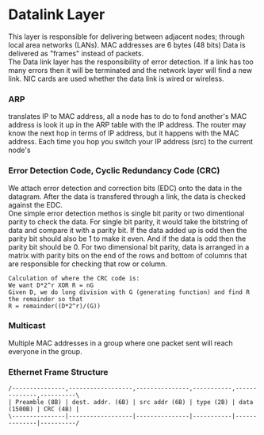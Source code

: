 # Datalink Layer
This layer is responsible for delivering between adjacent nodes; through local area networks (LANs). MAC addresses are 6 bytes (48 bits)
Data is delivered as "frames" instead of packets.  
The Data link layer has the responsibility of error detection. If a link has too many errors then it will be terminated and the network layer will find a new link. 
NIC cards are used whether the data link is wired or wireless. 

### ARP 
translates IP to MAC address, all a node has to do to fond another's MAC address is look it up in the ARP table with the IP address. The router may know the next hop in terms of IP address, but it happens with the MAC address. Each time you hop you switch your IP address (src) to the current node's 

### Error Detection Code, Cyclic Redundancy Code (CRC)
We attach error detection and correction bits (EDC) onto the data in the datagram. After the data is transfered through a link, the data is checked against the EDC.  
One simple error detection methos is single bit parity or two dimentional parity to check the data. For single bit parity, it would take the bitstring of data and compare it with a parity bit. If the data added up is odd then the parity bit should also be 1 to make it even. And if the data is odd then the parity bit should be 0. For two dimensional bit parity, data is arranged in a matrix with parity bits on the end of the rows and bottom of columns that are responsible for checking that row or column. 
```
Calculation of where the CRC code is:
We want D*2^r XOR R = nG
Given D, we do long division with G (generating function) and find R the remainder so that 
R = remainder((D*2^r)/(G))
```

### Multicast
Multiple MAC addresses in a group where one packet sent will reach everyone in the group. 

### Ethernet Frame Structure
```
/---------------,------------------,---------------,-----------,--------------,----------\
| Preamble (8B) | dest. addr. (6B) | src addr (6B) | type (2B) | data (1500B) | CRC (4B) |
\---------------|------------------|---------------|-----------|--------------|----------/
```
